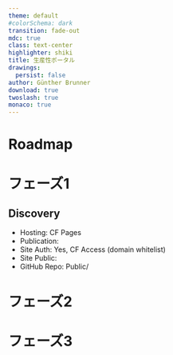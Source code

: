 ```yaml
---
theme: default
#colorSchema: dark
transition: fade-out
mdc: true
class: text-center
highlighter: shiki
title: 生産性ポータル
drawings:
  persist: false
author: Günther Brunner
download: true
twoslash: true
monaco: true
---
```


# Roadmap

# フェーズ1
## Discovery
- Hosting: CF Pages
- Publication: 
- Site Auth: Yes, CF Access (domain whitelist)
- Site Public: 
- GitHub Repo: Public/

# フェーズ2

# フェーズ3